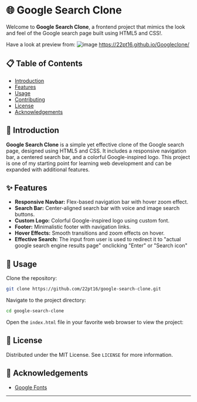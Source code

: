 
# 🌐 Google Search Clone

Welcome to **Google Search Clone**, a frontend project that mimics the look and feel of the Google search page built using HTML5 and CSS!.

Have a look at preview from:
![image](https://github.com/22pt16/Googleclone/assets/131383251/874932d9-c74d-4b2b-84d2-bb053d4ec643)
https://22pt16.github.io/Googleclone/

## 📋 Table of Contents

- [Introduction](#-introduction)
- [Features](#-features)
- [Usage](#-usage)
- [Contributing](#-contributing)
- [License](#-license)
- [Acknowledgements](#-acknowledgements)

## 👋 Introduction

**Google Search Clone** is a simple yet effective clone of the Google search page, designed using HTML5 and CSS. It includes a responsive navigation bar, a centered search bar, and a colorful Google-inspired logo. 
This project is one of my starting point for learning web development and can be expanded with additional features.

## ✨ Features

- **Responsive Navbar:** Flex-based navigation bar with hover zoom effect.
- **Search Bar:** Center-aligned search bar with voice and image search buttons.
- **Custom Logo:** Colorful Google-inspired logo using custom font.
- **Footer:** Minimalistic footer with navigation links.
- **Hover Effects:** Smooth transitions and zoom effects on hover.
- **Effective Search:** The input from user is used to redirect it to "actual google search engine results page" onclicking "Enter" or "Search icon"

## 🚀 Usage

Clone the repository:

```bash
git clone https://github.com/22pt16/google-search-clone.git
```

Navigate to the project directory:

```bash
cd google-search-clone
```

Open the `index.html` file in your favorite web browser to view the project:

## 📝 License

Distributed under the MIT License. See `LICENSE` for more information.

## 🙏 Acknowledgements

- [Google Fonts](https://fonts.google.com/)

---

